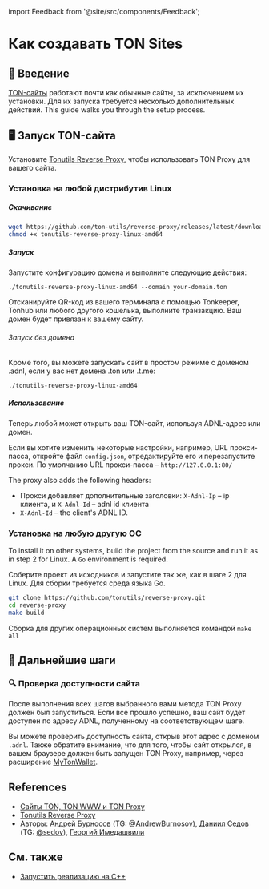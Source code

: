 import Feedback from '@site/src/components/Feedback';

# Как создавать TON Sites

## 👋 Введение

[TON-сайты](https://blog.ton.org/ton-sites) работают почти как обычные сайты, за исключением их установки. Для их запуска требуется несколько дополнительных действий. This guide walks you through the setup process.

## 🖥 Запуск TON-сайта

Установите [Tonutils Reverse Proxy](https://github.com/tonutils/reverse-proxy), чтобы использовать TON Proxy для вашего сайта.

### Установка на любой дистрибутив Linux

##### Скачивание

```bash
wget https://github.com/ton-utils/reverse-proxy/releases/latest/download/tonutils-reverse-proxy-linux-amd64
chmod +x tonutils-reverse-proxy-linux-amd64
```

##### Запуск

Запустите конфигурацию домена и выполните следующие действия:

```
./tonutils-reverse-proxy-linux-amd64 --domain your-domain.ton 
```

Отсканируйте QR-код из вашего терминала с помощью Tonkeeper, Tonhub или любого другого кошелька, выполните транзакцию. Ваш домен будет привязан к вашему сайту.

###### Запуск без домена

Кроме того, вы можете запускать сайт в простом режиме с доменом .adnl, если у вас нет домена .ton или .t.me:

```
./tonutils-reverse-proxy-linux-amd64
```

##### Использование

Теперь любой может открыть ваш TON-сайт, используя ADNL-адрес или домен.

Если вы хотите изменить некоторые настройки, например, URL прокси-пасса, откройте файл `config.json`, отредактируйте его и перезапустите прокси. По умолчанию URL прокси-пасса – `http://127.0.0.1:80/`

The proxy also adds the following headers:

- Прокси добавляет дополнительные заголовки:
  `X-Adnl-Ip` – ip клиента, и `X-Adnl-Id` – adnl id клиента
- `X-Adnl-Id` – the client's ADNL ID.

### Установка на любую другую ОС

To install it on other systems, build the project from the source and run it as in step 2 for Linux. A `Go` environment is required.

Соберите проект из исходников и запустите так же, как в шаге 2 для Linux. Для сборки требуется среда языка Go.

```bash
git clone https://github.com/tonutils/reverse-proxy.git
cd reverse-proxy
make build
```

Сборка для других операционных систем выполняется командой `make all`

## 👀 Дальнейшие шаги

### 🔍 Проверка доступности сайта

После выполнения всех шагов выбранного вами метода TON Proxy должен был запуститься. Если все прошло успешно, ваш сайт будет доступен по адресу ADNL, полученному на соответствующем шаге.

Вы можете проверить доступность сайта, открыв этот адрес с доменом `.adnl`. Также обратите внимание, что для того, чтобы сайт открылся, в вашем браузере должен быть запущен TON Proxy, например, через расширение [MyTonWallet](https://mytonwallet.io/).

## References

- [Сайты TON, TON WWW и TON Proxy](https://blog.ton.org/ton-sites)
- [Tonutils Reverse Proxy](https://github.com/tonutils/reverse-proxy)
- Авторы: [Андрей Бурносов](https://github.com/AndreyBurnosov) (TG: [@AndrewBurnosov](https://t.me/AndreyBurnosov)), [Даниил Седов](https://gusarich.com) (TG: [@sedov](https://t.me/sedov)), [Георгий Имедашвили](https://github.com/drforse)

## См. также

- [Запустить реализацию на C++](/v3/guidelines/web3/ton-proxy-sites/running-your-own-ton-proxy)

<Feedback />

